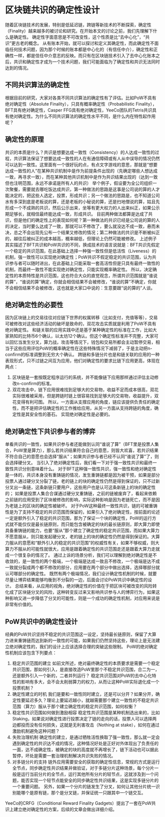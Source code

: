 # 区块链共识的确定性设计

随着区块链技术的发展，特别是低延迟链，跨链等新技术的不断探索，确定性（Finality）越来越多的被讨论和研究。在开始本文的讨论之前，我们先理解下什么是确定性。
确定性字面意思是不可改变性，这个性质是比“去中心化”，“共识”更古老的概念。
从有账本开始，就可以探讨和定义其确定性，而此确定性不面临任何技术问题，因为那个时候的账本都是中心化的（有信任中介），确定性和正确性一样，都是信任中介意志的反映。而只有在区块链技术引入了去中心化账本之后，共识和确定性才成为一个技术问题，我们可能面临为了确定性和共识无法同时达到的情况。

## 不同共识算法的确定性
根据目前的研究，大家对各类不同共识算法的确定性有了评估。比如PoW不具有绝对确定性（Absolute Finality），只具有概率确定性（Probabilistic Finality），BFT具有绝对确定性，Casper FFG具有绝对确定性，YeeCo团队的Tetris共识具有绝对确定性。为什么不同共识算法的确定性水平不同，是什么内在特性起作用呢？

## 确定性的原理
共识的本质是什么？共识是想要达成一致性（Consistency）的人达成一致性的过程，共识算法保证了想要达成一致性的人在有通信障碍或有人从中误导的情况仍然可以达到一致性。这里面有一个很好玩的点，有点文字游戏的意思，那就是“想要达成一致性的人”在某种共识机制中是作为前提条件出现的（先确定哪些人想达成一致，再寻求一致），而在某种其他共识机制中是作为共识结果出现的（达到一致但也注明范围，永远不承诺是所有人的共识）
举个例子，假设要为全公司组织一次聚餐，需要就去哪吃饭达成共识，第一种做法的思路是这事是公司说的算的人才能决定的，把这些人选定，投票，形成共识；另一个做法的思路是，也不知道公司水有多深到底是老板说的算，还是老板的小秘说的算，还是扫地僧说的算，姑且先形成一个不成熟的共识，然后公示出来，坐等有更大权力的人出来纠正，如果公示期足够长，就相信最终能达成一致，形成共识。
目前两种做法都算是达成了共识，但是他们的确定性上的表现如何呢？第一种做法的共识已经是公司说的算的人的决定，当时要么达成了一致，那就可以不修改了，要么就没达不成一致，悬而未决，总之不会出现先公布一个结果又修改的情况；第二种做法的共识是不断被纠正的，越往后被纠正的成本越高，概率越低，但理论上仍然可能被修改。
上述例子其实描述了BFT共识和PoW共识的不同，换成技术的语言说就是：BFT共识先假定一个稳定的共识范围，在此基础上选择一种强一致性但是低活性（Liveness）的机制，强一致性可以实现绝对确定性；PoW共识不假定稳定的共识范围，认为共识参与者可以随时进出，在此基础上只能采取一套高活性但是只具有最终一致性的机制，而最终一致性不能实现绝对确定性，只能实现概率确定性。
所以，决定确定性的本质特性是共识范围，这也符合大众的直觉观念，所谓共识范围就是“谁说的算”，“谁说的算”确定，你就会相信结果不会被修改，“谁说的算”不确定，你就不会相信结果不会被修改，这也就是大家口中说的：生意要跟“说的算的”人谈。

## 绝对确定性的必要性
因为区块链上的交易往往对应链下世界的权属转移（比如支付，充值等等），交易可被修改对这些经济活动的破坏是致命的，双花攻击实质就是利用了PoW不具有绝对确定性。
和链关联的应用实践中还是基于某种确定性的标准在工作，比如大家熟知的比特币6个确认，以太坊12个确认。但这个确定性标准并不完整，大家可以回忆当发生分叉，算力战，攻击等情况下，钱包和交易所都会主动暂停交易，相当于这些应用评估PoW的概率确定性在这些特殊情况下减弱了，于是主动把n-confirm的标准调整到无穷大个确认。
跨链和多链分片也是和链关联的应用的一种表现形式，只不过链之间互为应用，他们对确定性的要求比链下应用更高，体现在两点：
1. 区块链是一套按既定程序运行的系统，并不能像链下应用那样通过评估主动修改n-confirm的标准。
2. 双花攻击中，链下应用很难找到足够大的交易物，收益不足而成本很高，双花实际很难被采用，但是跨链时链上很容易找到足够大的交易物，收益提升，双花变得有利可图。
所以，一方面从支撑应用的角度，链应该提供负责任的确定性，而不是把评估确定性的工作推给应用，从另一方面从支持跨链的角度，确定性是其安全性的基石。
实现绝对确定性是必要的。

## 绝对确定性下共识参与者的博弈
单看共识的一致性，如果共识参与者还能做到认同“谁说了算”（BFT里是投票人集合，PoW里是算力），那么若共识结果符合自己的意愿，则皆大欢喜，若共识结果不符合自己的意愿也会选择“服从”；如果共识参与者已经不认同“谁说了算”了，则会选择硬分叉。
当引入了绝对确定性后，我们看一下对于强一致性共识和最终一致性共识分别意味着什么。
对于BFT这种强一致性共识，强一致性和绝对确定性是一体的，共识本身没有重铸链的情况，发生重铸链都是因为被干预，如果是部分投票人通过硬分叉分裂了链，老的链上的块的确定性仍然是得到保证的，只不过新分叉出一条链，这条新链只要用户，这些用户也是认可这条新链上的块的确定性的；
如果是投票人集合合谋通过硬分叉重铸链，之前的链被废弃了，看起来依赖之前链的应用受到了区块被修改的影响，实际这种影响是因为老链死亡，而不是因为老链上的区块的确定性被破坏。
对于PoW这种最终一致性共识，链的可被重铸性是为了支持不稳定的共识范围而保留的，如果引入了绝对确定性，按前面的论述一定是额外引入了稳定的共识范围，那为了保证一个块的确定性，PoW的运行方式就不能仅仅是最长链原则，而只能包含被确定的块的最长链原则，即大算力即使具备重铸链的能力，也要“服从”那个建立了确定性的稳定共识范围，而如果大算力不愿意服从，则只能发起硬分叉，老的链上的块的确定性仍然是得到保证的。大算力服从的意愿和“额外引入的稳定的共识范围”的权威性有关，如果不够权威，则大算力不服从的可能性就很大，应用是跟着确定性的共识范围走还是跟着大算力走就成一个很复杂的情况了。
通过上诉的场景分析，我们可以理解到绝对确定性是不收敛的，是一致性的两个极端，一个极端是达成一致且不修改，一个极端是达不成一致就分裂成两个都不修改的部分，应用要在两个部分中做出选择，选择哪部分就认可哪部分的确定性。
既然有两个极端情况，我们设计确定性机制的时候，就要尽量让博弈结果能够均衡到不分裂的一边，后面会讨论PoW共识中确定性的设计。
总结来看，从应用的视角，绝对确定性的价值在于把区块可被改变的风险转化成了区块链分叉的风险，这种转变反过来又影响共识参与人的博弈行为，如果这种影响又进一步降低了分叉的可能性，则是一个成功的确定性机制，对应用来说是非常有价值的。

## PoW共识中的确定性设计
经典的PoW共识坚持不稳定的共识范围这一设定，坚持最长链原则，保留了大算力进来重铸链而达到新的一致性的可能，如果我们仍然坚持这些，理论上是无法建立绝对确定性的，我们的设计上应该选择合理的突破这些限制。
PoW的绝对确定性机制应该包含下列要点：
1. 稳定共识范围的建立
	如前文所述，绝对最终确定性的本质要求是需要一个稳定共识范围，那如何引入，是直接改造PoW里那个不稳定共识范围，合二为一，还是额外引入一个新的，二者并列运行？
	稳定共识范围对PoW的去中心化特性的影响有多大，会不会太削弱算力的权力，从而让这种PoW实际退化成一个投票机制？
2. 确定性建立的时机
	我们是要和一致性同时建立，还是可以分开？如果分开，确定性要延迟多久？理论上要延迟越小，就越需要那个建立一致性的不稳定共识范围（算力）服从于那个建立确定性的稳定共识范围，如何权衡？
3. 稳定性共识范围如何做到激励相容
	稳定性共识范围是某种机制选出来的，比如Staking，如果说对确定性进行投票决定了链的走向的话，投票人可以选择两边都投而没有任何损失，这就是无利害攻击（Nothing at stake），如何在通过激励机制避免这种问题？
4. 失败治理机制
	确定性的建立，是通过牺牲活性换取了强一致性，那么就一定会遇到确定性的共识达不成的情况，这种情况好处是正好对外体现出了负责任的一面，达不成确定性，被确定的块的高度就不再增长了，链下活动也可以据此暂停，坏处是需要一套治理机制解决共识失败的情况。
5. 对多链分片的支持
	链外应用需要安全的获取的确定性信息，常规的方式是运行全节点，同步确定性共识结果并做验证，对于多链分片这种场景，每个分片一般是运行当前分片的全节点，运行其他所有分片的轻节点，这就涉及到一个问题，能否实现一个轻节点能安全的同步确定性共识结果，这是实现多链分片的一个重要问题。
	另外，如果一个分片的链发生了分叉，如何让其他分片统一识别能哪个是原有链，那个是分叉链，并保证统一只跟其中一个链交互。

YeeCo的CRFG（Conditional Reward Finality Gadgets）提出了一套在PoW共识上建立绝对确定性的方案，后续的文章会做出详细介绍。




